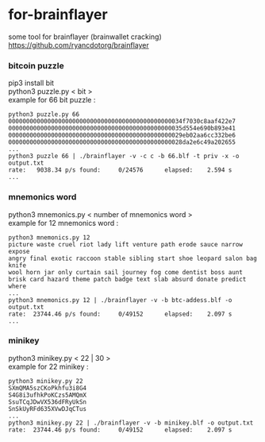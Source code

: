 # for-brainflayer
some tool for brainflayer (brainwallet cracking)<br>
https://github.com/ryancdotorg/brainflayer<br>


### bitcoin puzzle
pip3 install bit<br>
python3 puzzle.py \< bit \><br>
example for 66 bit puzzle :<br>
```
python3 puzzle.py 66
0000000000000000000000000000000000000000000000034f7030c8aaf422e7
0000000000000000000000000000000000000000000000035d554e690b893e41
0000000000000000000000000000000000000000000000029eb02aa6cc332be6
0000000000000000000000000000000000000000000000028da2e6c49a202655
...
python3 puzzle 66 | ./brainflayer -v -c c -b 66.blf -t priv -x -o output.txt
rate:   9038.34 p/s found:     0/24576      elapsed:    2.594 s
...
```
### mnemonics word
python3 mnemonics.py \< number of mnemonics word \><br>
example for 12 mnemonics word :<br>
```
python3 mnemonics.py 12
picture waste cruel riot lady lift venture path erode sauce narrow expose
angry final exotic raccoon stable sibling start shoe leopard salon bag knife
wool horn jar only curtain sail journey fog come dentist boss aunt
brisk card hazard theme patch badge text slab absurd donate predict where
...
python3 mnemonics.py 12 | ./brainflayer -v -b btc-addess.blf -o output.txt
rate:  23744.46 p/s found:     0/49152      elapsed:    2.097 s
...
```
### minikey
python3 minikey.py \< 22 | 30 \><br>
example for 22 minikey :<br>
```
python3 minikey.py 22
SXmQMA5szCKoPkhfu3i8G4
S4G8i3ufhkPoKCzs5AMQmX
SsuTCqJDwVX536dFRyUkSn
SnSkUyRFd635XVwDJqCTus
...
python3 minikey.py 22 | ./brainflayer -v -b minikey.blf -o output.txt
rate:  23744.46 p/s found:     0/49152      elapsed:    2.097 s
```

